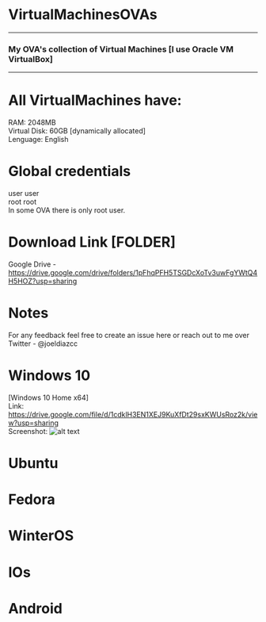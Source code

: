 # VirtualMachinesOVAs
<hr>

<h3>My OVA's collection of Virtual Machines [I use Oracle VM VirtualBox]</h3>
<hr>

# All VirtualMachines have:
RAM:          2048MB  
Virtual Disk: 60GB [dynamically allocated]   
Lenguage:     English  

# Global credentials 
user user  
root root  
In some OVA there is only root user.

# Download Link [FOLDER]
Google Drive -  https://drive.google.com/drive/folders/1pFhqPFH5TSGDcXoTv3uwFgYWtQ4H5HOZ?usp=sharing  

# Notes
For any feedback feel free to create an issue here or reach out to me over Twitter - @joeldiazcc  

# Windows 10
[Windows 10 Home x64]  
Link: https://drive.google.com/file/d/1cdklH3EN1XEJ9KuXfDt29sxKWUsRoz2k/view?usp=sharing  
Screenshot: ![alt text](https://github.com/joeldiazcc/screenshots/blob/main/windows10x64.png?raw=true)

# Ubuntu

# Fedora

# WinterOS

# IOs

# Android
